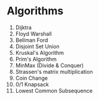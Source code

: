 # Algorithms
1. Dijktra 
2. Floyd Warshall
3. Bellman Ford
4. Disjoint Set Union
5. Kruskal's Algorithm
6. Prim's Algorithm
7. MinMax (Divide & Conquer)
8. Strassen's matrix multiplication
9. Coin Change
10. 0/1 Knapsack
11. Lowest Common Subsequence
